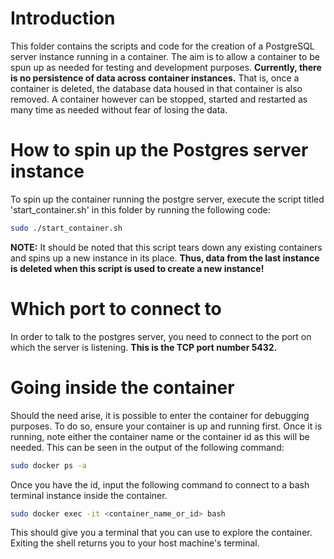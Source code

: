 # Introduction
This folder contains the scripts and code for the creation of a PostgreSQL server instance running in a container.
The aim is to allow a container to be spun up as needed for testing and development purposes. 
**Currently, there is no persistence of data across container instances.** That is, once a container is deleted, 
the database data housed in that container is also removed. A container however can be stopped, started 
and restarted as many time as needed without fear of losing the data. 

# How to spin up the Postgres server instance
To spin up the container running the postgre server, execute the script titled 'start_container.sh' in this folder
by running the following code:
```bash
sudo ./start_container.sh
```
**NOTE:** It should be noted that this script tears down any existing containers and spins up a new instance in its place.
**Thus, data from the last instance is deleted when this script is used to create a new instance!**

# Which port to connect to
In order to talk to the postgres server, you need to connect to the port on which the server is listening.
**This is the TCP port number 5432.**

# Going inside the container
Should the need arise, it is possible to enter the container for debugging purposes. To do so, ensure your container is up
and running first. Once it is running, note either the container name or the container id as this will be needed. This can
be seen in the output of the following command:
```bash
sudo docker ps -a
```
Once you have the id, input the following command to connect to a bash terminal instance inside the container.
```bash
sudo docker exec -it <container_name_or_id> bash
```
This should give you a terminal that you can use to explore the container. Exiting the shell returns you to your 
host machine's terminal.